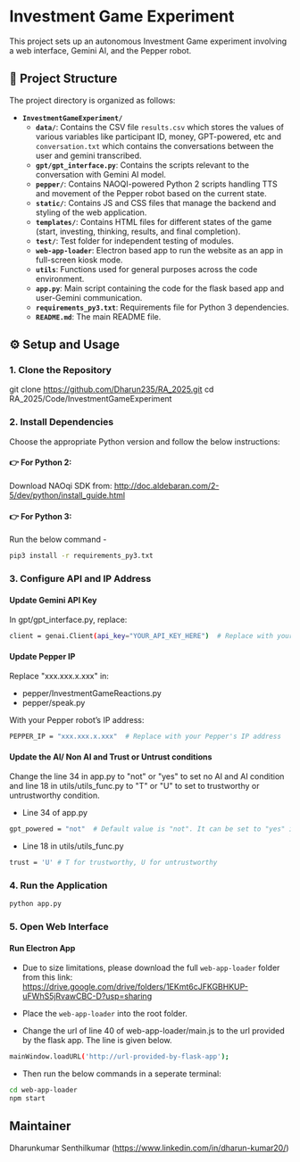 # Investment Game Experiment
This project sets up an autonomous Investment Game experiment involving a web interface, Gemini AI, and the Pepper robot.

## 📁 Project Structure

The project directory is organized as follows:

- **`InvestmentGameExperiment/`**
  - **`data/`**: Contains the CSV file `results.csv` which stores the values of various variables like participant ID, money, GPT-powered, etc and `conversation.txt` which contains the conversations between the user and gemini transcribed.
  - **`gpt/gpt_interface.py`**: Contains the scripts relevant to the conversation with Gemini AI model.
  - **`pepper/`**: Contains NAOQI-powered Python 2 scripts handling TTS and movement of the Pepper robot based on the current state.
  - **`static/`**: Contains JS and CSS files that manage the backend and styling of the web application.
  - **`templates/`**: Contains HTML files for different states of the game (start, investing, thinking, results, and final completion).
  - **`test/`**: Test folder for independent testing of modules.
  - **`web-app-loader`**: Electron based app to run the website as an app in full-screen kiosk mode.
  - **`utils`**: Functions used for general purposes across the code environment.
  - **`app.py`**: Main script containing the code for the flask based app and user-Gemini communication.
  - **`requirements_py3.txt`**: Requirements file for Python 3 dependencies.
  - **`README.md`**: The main README file.

## ⚙️ Setup and Usage

### 1. Clone the Repository
git clone https://github.com/Dharun235/RA_2025.git
cd RA_2025/Code/InvestmentGameExperiment

### 2. Install Dependencies
Choose the appropriate Python version and follow the below instructions:

#### 👉 For Python 2:
Download NAOqi SDK from: http://doc.aldebaran.com/2-5/dev/python/install_guide.html

#### 👉 For Python 3:
Run the below command -

```bash
pip3 install -r requirements_py3.txt
```

### 3. Configure API and IP Address

#### Update Gemini API Key
In gpt/gpt_interface.py, replace:

```bash
client = genai.Client(api_key="YOUR_API_KEY_HERE")  # Replace with your actual API key
```

#### Update Pepper IP
Replace "xxx.xxx.x.xxx" in:

- pepper/InvestmentGameReactions.py
- pepper/speak.py

With your Pepper robot’s IP address:

```bash
PEPPER_IP = "xxx.xxx.x.xxx"  # Replace with your Pepper's IP address
```

#### Update the AI/ Non AI and Trust or Untrust conditions 
Change the line 34 in app.py to "not" or "yes" to set no AI and AI condition and line 18 in utils/utils_func.py to "T" or "U" to set to trustworthy or untrustworthy condition.

- Line 34 of app.py
```bash 
gpt_powered = "not"  # Default value is "not". It can be set to "yes" if the app is powered by GPT.
```

- Line 18 in utils/utils_func.py
```bash
trust = 'U' # T for trustworthy, U for untrustworthy
```

### 4. Run the Application

```bash
python app.py
```

### 5. Open Web Interface

#### Run Electron App

- Due to size limitations, please download the full `web-app-loader` folder from this link:
https://drive.google.com/drive/folders/1EKmt6cJFKGBHKUP-uFWhS5jRvawCBC-D?usp=sharing 

- Place the `web-app-loader` into the root folder.
- Change the url of line 40 of web-app-loader/main.js to the url provided by the flask app. The line is given below.
    
```bash
mainWindow.loadURL('http://url-provided-by-flask-app');
```

- Then run the below commands in a seperate terminal:

```bash
cd web-app-loader
npm start
```

## Maintainer

Dharunkumar Senthilkumar
(https://www.linkedin.com/in/dharun-kumar20/)
